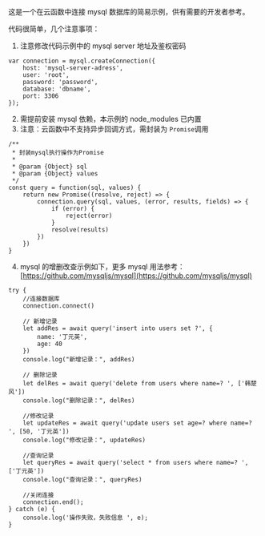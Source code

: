这是一个在云函数中连接 mysql 数据库的简易示例，供有需要的开发者参考。

代码很简单，几个注意事项：

1. 注意修改代码示例中的 mysql server 地址及鉴权密码

```
var connection = mysql.createConnection({
    host: 'mysql-server-adress',
    user: 'root',
    password: 'password',
    database: 'dbname',
    port: 3306
});
```

2. 需提前安装 mysql 依赖，本示例的 node_modules 已内置
3. 注意：云函数中不支持异步回调方式，需封装为 `Promise`调用

```
/**
 * 封装mysql执行操作为Promise
 * 
 * @param {Object} sql
 * @param {Object} values
 */
const query = function(sql, values) {
    return new Promise((resolve, reject) => {
        connection.query(sql, values, (error, results, fields) => {
            if (error) {
                reject(error)
            }
            resolve(results)
        })
    })
}
```

4. mysql 的增删改查示例如下，更多 mysql 用法参考：[https://github.com/mysqljs/mysql](https://github.com/mysqljs/mysql)

```
try {
    //连接数据库
    connection.connect()

    // 新增记录
    let addRes = await query('insert into users set ?', {
        name: '丁元英',
        age: 40
    })
    console.log("新增记录：", addRes)

    // 删除记录
    let delRes = await query('delete from users where name=? ', ['韩楚风'])
    console.log("删除记录：", delRes)

    //修改记录
    let updateRes = await query('update users set age=? where name=? ', [50, '丁元英'])
    console.log("修改记录：", updateRes)

    //查询记录
    let queryRes = await query('select * from users where name=? ', ['丁元英'])
    console.log("查询记录：", queryRes)

    //关闭连接
    connection.end();
} catch (e) {
    console.log('操作失败，失败信息 ', e);
}
```
